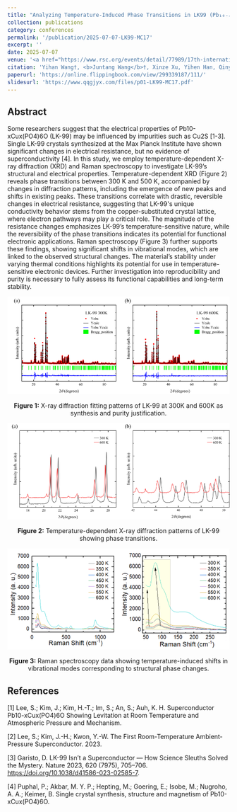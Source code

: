 ```yaml
---
title: "Analyzing Temperature-Induced Phase Transitions in LK99 (Pb₁₀₋ₓCuₓ(PO₄)₆O)"
collection: publications
category: conferences
permalink: '/publication/2025-07-07-LK99-MC17'
excerpt: ''
date: 2025-07-07
venue: '<a href="https://www.rsc.org/events/detail/77989/17th-international-conference-on-materials-chemistry-mc17">17th International conference on materials chemistry (MC17)</a>'
citation: 'Yihan Wang†, <b>Juntang Wang</b>†, Xinze Xu, Yihen Han, Qinyi Chen, Ghulam Hussain, Xiawa Wang. (2025). "Analyzing temperature-induced phase transitions in Pb₁₀₋ₓCuₓ(PO₄)₆O." <i>17th International Conference on Materials Chemistry (MC17)</i>. Available at: <a href="https://online.flippingbook.com/view/299339187/111/">https://online.flippingbook.com/view/299339187/111/</a>'
paperurl: 'https://online.flippingbook.com/view/299339187/111/'
slidesurl: 'https://www.qqgjyx.com/files/p01-LK99-MC17.pdf'
---
```


<!-- markdownlint-disable MD033 -->

## Abstract

Some researchers suggest that the electrical properties of Pb10-xCux(PO4)6O (LK-99) may be influenced by impurities such as Cu2S [1-3]. Single LK-99 crystals synthesized at the Max Planck Institute have shown significant changes in electrical resistance, but no evidence of superconductivity [4]. In this study, we employ temperature-dependent X-ray diffraction (XRD) and Raman spectroscopy to investigate LK-99’s structural and electrical properties. Temperature-dependent XRD (Figure 2) reveals phase transitions between 300 K and 500 K, accompanied by changes in diffraction patterns, including the emergence of new peaks and shifts in existing peaks. These transitions correlate with drastic, reversible changes in electrical resistance, suggesting that LK-99's unique conductivity behavior stems from the copper-substituted crystal lattice, where electron pathways may play a critical role. The magnitude of the resistance changes emphasizes LK-99’s temperature-sensitive nature, while the reversibility of the phase transitions indicates its potential for functional electronic applications. Raman spectroscopy (Figure 3) further supports these findings, showing significant shifts in vibrational modes, which are linked to the observed structural changes. The material’s stability under varying thermal conditions highlights its potential for use in temperature-sensitive electronic devices. Further investigation into reproducibility and purity is necessary to fully assess its functional capabilities and long-term stability.

![Figure 1](../images/publications/0101_LK99_XRD.png)

<p align="center"><b>Figure 1:</b> X-ray diffraction fitting patterns of LK-99 at 300K and 600K as synthesis and purity justification.</p>

![Figure 2](../images/publications/0102_LK99_tXRD.png)

<p align="center"><b>Figure 2:</b> Temperature-dependent X-ray diffraction patterns of LK-99 showing phase transitions.</p>

![Figure 3](../images/publications/0103_LK99_tRAMAN.png)

<p align="center"><b>Figure 3:</b> Raman spectroscopy data showing temperature-induced shifts in vibrational modes corresponding to structural phase changes.</p>

## References

[1] Lee, S.; Kim, J.; Kim, H.-T.; Im, S.; An, S.; Auh, K. H. Superconductor Pb10-xCux(PO4)6O Showing Levitation at Room Temperature and Atmospheric Pressure and Mechanism.

[2] Lee, S.; Kim, J.-H.; Kwon, Y.-W. The First Room-Temperature Ambient-Pressure Superconductor. 2023.

[3] Garisto, D. LK-99 Isn’t a Superconductor — How Science Sleuths Solved the Mystery. Nature 2023, 620 (7975), 705–706. <https://doi.org/10.1038/d41586-023-02585-7>.

[4] Puphal, P.; Akbar, M. Y. P.; Hepting, M.; Goering, E.; Isobe, M.; Nugroho, A. A.; Keimer, B. Single crystal synthesis, structure and magnetism of Pb10-xCux(PO4)6O.
